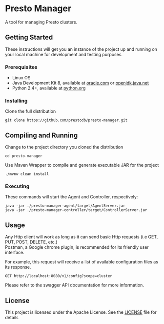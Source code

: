 # Presto Manager

A tool for managing Presto clusters.

## Getting Started

These instructions will get you an instance of the project up and running
on your local machine for development and testing purposes.

### Prerequisites

- Linux OS
- Java Development Kit 8, available at [oracle.com][Oracle Java] or [openjdk.java.net][OpenJDK]
- Python 2.4+, available at [python.org](https://www.python.org/downloads/)

### Installing

Clone the full distribution
```
git clone https://github.com/prestodb/presto-manager.git
```

## Compiling and Running

Change to the project directory you cloned the distribution
```
cd presto-manager
```

Use Maven  Wrapper to compile and generate executable JAR for the project
```
./mvnw clean install
```

### Executing

These commands will start the Agent and Controller, respectively:
```
java -jar ./presto-manager-agent/target/AgentServer.jar
java -jar ./presto-manager-controller/target/ControllerServer.jar
```

## Usage

Any Http client will work as long as it can send basic Http requests
(i.e GET, PUT, POST, DELETE, etc.)  
Postman, a Google chrome plugin, is recommended for its friendly user interface.

For example, this request will receive a list of available configuration files as its response.
```
GET http://localhost:8080/v1/config?scope=cluster
```

Please refer to the swagger API documentation for more information.

## License

This project is licensed under the Apache License.
See the [LICENSE](LICENSE) file for details


[OpenJDK]: http://openjdk.java.net/install
[Oracle Java]: http://www.oracle.com/technetwork/java/javase/downloads/jdk8-downloads-2133151.html